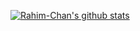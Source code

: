 [![Rahim-Chan's github stats](https://github-readme-stats.vercel.app/api?username=Rahim-Chan&bg_color=264653&show_icons=true&text_color=e9c46a&icon_color=e76f51&title_color=e76f51)](https://github.com/Rahim-Chan/github-readme-stats)

